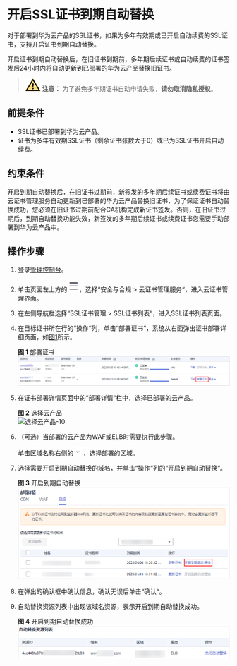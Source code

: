 # 开启SSL证书到期自动替换<a name="ccm_01_0351"></a>

对于部署到华为云产品的SSL证书，如果为多年有效期或已开启自动续费的SSL证书，支持开启证书到期自动替换。

开启证书到期自动替换后，在旧证书到期前，多年期后续证书或自动续费的证书签发后24小时内将自动更新到已部署的华为云产品替换旧证书。

>![](public_sys-resources/icon-caution.gif) **注意：** 
>为了避免多年期证书自动申请失败，**请勿取消隐私授权**。

## 前提条件<a name="section113299372126"></a>

-   SSL证书已部署到华为云产品。
-   证书为多年有效期SSL证书（剩余证书张数大于0）或已为SSL证书开启自动续费。

## 约束条件<a name="section17125145441514"></a>

开启到期自动替换后，在旧证书过期前，新签发的多年期后续证书或续费证书将由云证书管理服务自动更新到已部署的华为云产品替换旧证书，为了保证证书自动替换成功，您必须在旧证书过期前配合CA机构完成新证书签发。否则，在旧证书过期后，到期自动替换功能失效，新签发的多年期后续证书或续费证书您需要手动部署到华为云产品中。

## 操作步骤<a name="section27106345513"></a>

1.  登录[管理控制台](https://console.huaweicloud.com/)。
2.  单击页面左上方的![](figures/icon-servicelist.png)，选择“安全与合规  \>  云证书管理服务“，进入云证书管理界面。
3.  在左侧导航栏选择“SSL证书管理 \> SSL证书列表“，进入SSL证书列表页面。
4.  在目标证书所在行的“操作“列，单击“部署证书“，系统从右面弹出证书部署详细页面，如[图1](#ccm_01_0321_zh-cn_topic_0000001124217559_zh-cn_topic_0114377953_fig4429445388)所示。

    **图 1**  部署证书<a name="ccm_01_0321_zh-cn_topic_0000001124217559_zh-cn_topic_0114377953_fig4429445388"></a>  
    ![](figures/部署证书.png "部署证书")

5.  在证书部署详情页面中的“部署详情“栏中，选择已部署的云产品。

    **图 2**  选择云产品<a name="zh-cn_topic_0000001124217559_zh-cn_topic_0114377953_fig1452410546352"></a>  
    ![](figures/选择云产品-10.png "选择云产品-10")

6.  （可选）当部署的云产品为WAF或ELB时需要执行此步骤。

    单击区域名称右侧的![](figures/icon-dropdown-inpush-11.png)，选择部署的区域。

7.  选择需要开启到期自动替换的域名，并单击“操作“列的“开启到期自动替换“。

    **图 3**  开启到期自动替换<a name="fig1464064710442"></a>  
    ![](figures/开启到期自动替换.png "开启到期自动替换")

8.  在弹出的确认框中确认信息，确认无误后单击“确认“。
9.  自动替换资源列表中出现该域名资源，表示开启到期自动替换成功。

    **图 4**  开启到期自动替换成功<a name="fig1411262414517"></a>  
    ![](figures/开启到期自动替换成功.png "开启到期自动替换成功")

